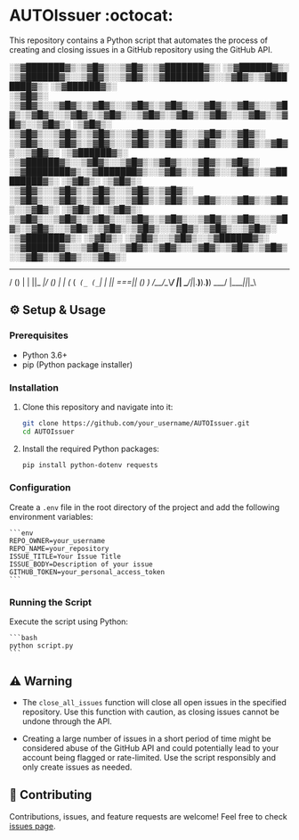 # AUTOIssuer :octocat:

This repository contains a Python script that automates the process of creating and closing issues in a GitHub repository using the GitHub API.



 ░▒▓███████▓▒░▒▓█▓▒░░▒▓█▓▒░▒▓███████▓▒░ ░▒▓██████▓▒░ ░▒▓██████▓▒░░▒▓█▓▒░░▒▓█▓▒░▒▓███████▓▒░░▒▓█▓▒░▒▓███████▓▒░ ░▒▓██████▓▒░  
░▒▓█▓▒░      ░▒▓█▓▒░░▒▓█▓▒░▒▓█▓▒░░▒▓█▓▒░▒▓█▓▒░░▒▓█▓▒░▒▓█▓▒░░▒▓█▓▒░▒▓█▓▒░░▒▓█▓▒░▒▓█▓▒░░▒▓█▓▒░▒▓█▓▒░▒▓█▓▒░░▒▓█▓▒░▒▓█▓▒░░▒▓█▓▒░ 
░▒▓█▓▒░      ░▒▓█▓▒░░▒▓█▓▒░▒▓█▓▒░░▒▓█▓▒░▒▓█▓▒░░▒▓█▓▒░▒▓█▓▒░      ░▒▓█▓▒░░▒▓█▓▒░▒▓█▓▒░░▒▓█▓▒░▒▓█▓▒░▒▓█▓▒░░▒▓█▓▒░▒▓█▓▒░░▒▓█▓▒░ 
 ░▒▓██████▓▒░ ░▒▓██████▓▒░░▒▓█▓▒░░▒▓█▓▒░▒▓█▓▒░░▒▓█▓▒░▒▓█▓▒░      ░▒▓████████▓▒░▒▓███████▓▒░░▒▓█▓▒░▒▓█▓▒░░▒▓█▓▒░▒▓████████▓▒░ 
       ░▒▓█▓▒░  ░▒▓█▓▒░   ░▒▓█▓▒░░▒▓█▓▒░▒▓█▓▒░░▒▓█▓▒░▒▓█▓▒░      ░▒▓█▓▒░░▒▓█▓▒░▒▓█▓▒░░▒▓█▓▒░▒▓█▓▒░▒▓█▓▒░░▒▓█▓▒░▒▓█▓▒░░▒▓█▓▒░ 
       ░▒▓█▓▒░  ░▒▓█▓▒░   ░▒▓█▓▒░░▒▓█▓▒░▒▓█▓▒░░▒▓█▓▒░▒▓█▓▒░░▒▓█▓▒░▒▓█▓▒░░▒▓█▓▒░▒▓█▓▒░░▒▓█▓▒░▒▓█▓▒░▒▓█▓▒░░▒▓█▓▒░▒▓█▓▒░░▒▓█▓▒░ 
░▒▓███████▓▒░   ░▒▓█▓▒░   ░▒▓█▓▒░░▒▓█▓▒░░▒▓██████▓▒░ ░▒▓██████▓▒░░▒▓█▓▒░░▒▓█▓▒░▒▓█▓▒░░▒▓█▓▒░▒▓█▓▒░▒▓█▓▒░░▒▓█▓▒░▒▓█▓▒░░▒▓█▓▒░ 
                                                                                                                             
   ____  __ __  _____  ____  _   ____   ____  __ __  ____ _____ 
  / () \|  |  ||_   _|/ () \| | (_ (_` (_ (_`|  |  || ===|| () )
 /__/\__\\___/   |_|  \____/|_|.__)__).__)__) \___/ |____||_|\_\                                                                   

## :gear: Setup & Usage

### Prerequisites

- Python 3.6+
- pip (Python package installer)

### Installation

1. Clone this repository and navigate into it:

    ```bash
    git clone https://github.com/your_username/AUTOIssuer.git
    cd AUTOIssuer
    ```
2. Install the required Python packages:

    ```bash
    pip install python-dotenv requests
    ```

### Configuration

Create a `.env` file in the root directory of the project and add the following environment variables:

    ```env
    REPO_OWNER=your_username
    REPO_NAME=your_repository
    ISSUE_TITLE=Your Issue Title
    ISSUE_BODY=Description of your issue
    GITHUB_TOKEN=your_personal_access_token
    ```

### Running the Script

Execute the script using Python:

    ```bash
    python script.py
    ```

## :warning: Warning

- The `close_all_issues` function will close all open issues in the specified repository. Use this function with caution, as closing issues cannot be undone through the API.

- Creating a large number of issues in a short period of time might be considered abuse of the GitHub API and could potentially lead to your account being flagged or rate-limited. Use the script responsibly and only create issues as needed.

## :handshake: Contributing

Contributions, issues, and feature requests are welcome! Feel free to check [issues page](https://github.com/NathanJargon/AUTOIssuer/issues).